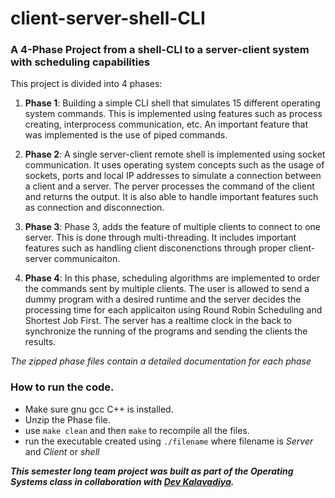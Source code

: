 # client-server-shell-CLI
### A 4-Phase Project from a shell-CLI to a server-client system with scheduling capabilities

This project is divided into 4 phases:

1. __Phase 1__:
Building a simple CLI shell that simulates 15 different operating system commands. This is implemented using features such as process creating,   interprocess communication, etc. An important feature that was implemented is the use of piped commands. 

2. __Phase 2__:
A single server-client remote shell is implemented using socket communication. It uses operating system concepts such as the usage of sockets, ports and local IP addresses to simulate a connection between a client and a server. The perver processes the command of the client and returns the output. It is also able to handle important features such as connection and disconnection. 

3. __Phase 3__:
Phase 3, adds the feature of multiple clients to connect to one server. This is done through multi-threading. It includes important features such as handling client disconenctions through proper client-server communicaiton. 

4. __Phase 4__:
In this phase, scheduling algorithms are implemented to order the commands sent by multiple clients. The user is allowed to send a dummy program with a desired runtime and the server decides the processing time for each applicaiton using Round Robin Scheduling and Shortest Job First. The server has a realtime clock in the back to synchronize the running of the programs and sending the clients the results. 

_The zipped phase files contain a detailed documentation for each phase_

### How to run the code. 
- Make sure gnu gcc C++ is installed.
- Unzip the Phase file. 
- use `make clean` and then `make` to recompile all the files.
- run the executable created using `./filename` where filename is *Server* and *Client* or *shell*


***This semester long team project was built as part of the Operating Systems class in collaboration with [Dev Kalavadiya](https://github.com/Dev-Kalavadia).***


